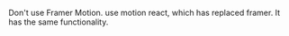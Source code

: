 Don't use Framer Motion. use motion react, which has replaced framer. It has the same functionality.